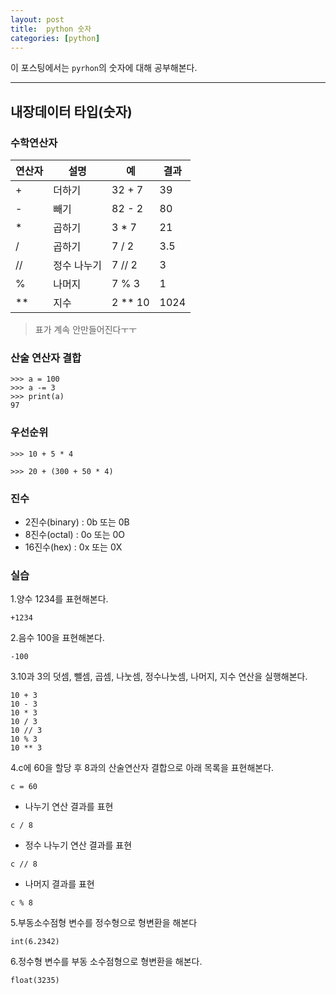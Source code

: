 ```yaml
---
layout: post
title:  python 숫자
categories: [python]
---
```

이 포스팅에서는 `pyrhon`의 숫자에 대해 공부해본다.

<hr>

## 내장데이터 타입(숫자)

### 수학연산자

연산자 | 설명 | 예 | 결과
--- | --- | --- | ---
+ | 더하기 | 32 + 7 | 39
- | 빼기 | 82 - 2 | 80
* | 곱하기 | 3 * 7 | 21
/ | 곱하기 | 7 / 2 | 3.5
// | 정수 나누기 | 7 // 2 | 3
% | 나머지 | 7 % 3 | 1
** | 지수 | 2 ** 10 | 1024

> 표가 계속 안만들어진다ㅜㅜ


### 산술 연산자 결합

```
>>> a = 100
>>> a -= 3
>>> print(a)
97
```


### 우선순위

```
>>> 10 + 5 * 4

>>> 20 + (300 + 50 * 4)
```

### 진수

* 2진수(binary) : 0b 또는 0B
* 8진수(octal) : 0o 또는 0O
* 16진수(hex) : 0x 또는 0X



### 실습
1.양수 1234를 표현해본다.

```
+1234
````

2.음수 100을 표현해본다.

```
-100
```

3.10과 3의 덧셈, 뺄셈, 곱셈, 나눗셈, 정수나눗셈, 나머지, 지수 연산을 실행해본다.

```
10 + 3
10 - 3
10 * 3
10 / 3
10 // 3
10 % 3
10 ** 3
```

4.c에 60을 할당 후 8과의 산술연산자 결합으로 아래 목록을 표현해본다.

```
c = 60
```

  * 나누기 연산 결과를 표현

  ```
  c / 8
  ```

  * 정수 나누기 연산 결과를 표현

  ```
  c // 8
  ```

  * 나머지 결과를 표현

  ```
  c % 8
  ```

5.부동소수점형 변수를 정수형으로 형변환을 해본다

```
int(6.2342)
```

6.정수형 변수를 부동 소수점형으로 형변환을 해본다.

```
float(3235)
```
